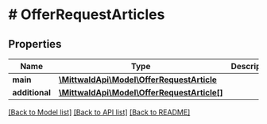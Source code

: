 # # OfferRequestArticles

## Properties

Name | Type | Description | Notes
------------ | ------------- | ------------- | -------------
**main** | [**\MittwaldApi\Model\OfferRequestArticle**](OfferRequestArticle.md) |  |
**additional** | [**\MittwaldApi\Model\OfferRequestArticle[]**](OfferRequestArticle.md) |  | [optional]

[[Back to Model list]](../../README.md#models) [[Back to API list]](../../README.md#endpoints) [[Back to README]](../../README.md)
